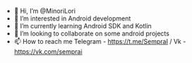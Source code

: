 - 👋 Hi, I’m @MinoriLori 
- 👀 I’m interested in Android development
- 🌱 I’m currently learning Android SDK and Kotlin
- 💞️ I’m looking to collaborate on some android projects
- 📫 How to reach me Telegram - https://t.me/SempraI / Vk - https://vk.com/semprai 

<!---
MinoriLori/MinoriLori is a ✨ special ✨ repository because its `README.md` (this file) appears on your GitHub profile.
You can click the Preview link to take a look at your changes.
--->
